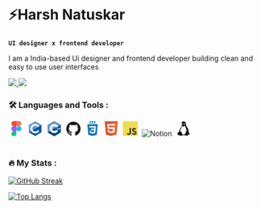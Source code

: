 # ⚡Harsh Natuskar

**`UI designer x frontend developer`**

 I am a India-based Ui designer and frontend developer building clean and easy to use user interfaces
</br>
<div>
    <a href="https://www.behance.net/harshnatuskar">
    <img src="https://img.shields.io/badge/Behance-blue?logo=behance&logoColor=white ">
    </a>
    <a href="https://www.linkedin.com/in/harsh-natuskar-74abb9220/">
    <img src="https://img.shields.io/badge/LinkedIn-blue?logo=linkedin&logoColor=white ">
    </a>
    
</div>

### :hammer_and_wrench: Languages and Tools :
<div>
  <img src="https://github.com/devicons/devicon/blob/master/icons/figma/figma-original.svg" title="Figma" width="30"  height="30"/>&nbsp;
  <img src="https://github.com/devicons/devicon/blob/master/icons/c/c-original.svg" title="C" alt="C " width="30"  height="30"/>&nbsp;
  <img src="https://github.com/devicons/devicon/blob/master/icons/cplusplus/cplusplus-original.svg" title="C++" alt="C++"  width="30"  height="30"/>&nbsp;
  <img src="https://github.com/devicons/devicon/blob/master/icons/github/github-original.svg" title="Github" alt="Github"  width="30"  height="30"/>&nbsp;
  <img src="https://github.com/devicons/devicon/blob/master/icons/css3/css3-plain-wordmark.svg"  title="CSS3" alt="CSS" width="30"  height="30"/>&nbsp;
  <img src="https://github.com/devicons/devicon/blob/master/icons/html5/html5-original.svg" title="HTML5" alt="HTML"  width="30"  height="30"/>&nbsp;
  <img src="https://github.com/devicons/devicon/blob/master/icons/javascript/javascript-original.svg" title="JavaScript" alt="JavaScript"  width="30"  height="30"/>&nbsp;
  <img src="https://files.brandlogos.net/svg/6pHg9QdYGc/Notion-OKmPLwscc_brandlogos.net.svg" title="Notion" alt="Notion"  width="30"  height="30"/>&nbsp;
  <img src="https://github.com/devicons/devicon/blob/master/icons/linux/linux-plain.svg" title="Linux" alt="Linux"  width="30"  height="30"/>&nbsp;
</div>
 
</br>

### :fire: My Stats :
[![GitHub Streak](https://github-readme-streak-stats.herokuapp.com?user=harshnatuskar&theme=onedark&border_color=dark&date_format=%5BY.%5Dn.j)](https://git.io/streak-stats)
 </br>
 
 
[![Top Langs](https://github-readme-stats.vercel.app/api/top-langs/?username=harshnatuskar&theme=onedark&borderhide_progress=true)](https://github.com/anuraghazra/github-readme-stats)
 

 

  

